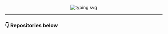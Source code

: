 <p align="center">
  <img src="https://readme-typing-svg.herokuapp.com/?font=Fira+Code&size=24&pause=2000&color=ffffff&center=true&vCenter=true&width=600&lines=Welcome+to+my+profile!;Free+projects+&+add-ons+below." alt="typing svg" />
</p>

---

### 👇 Repositories below
